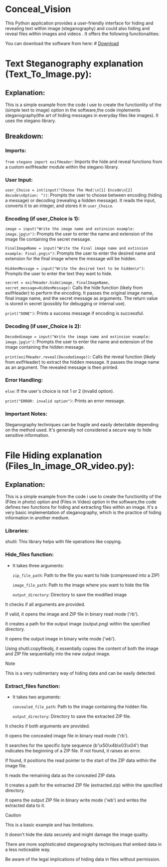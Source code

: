 # Conceal_Vision

This Python application provides a user-friendly interface for hiding and revealing text within image (steganography) and could also hiding and reveal files within images and  videos . It offers the following functionalities:

You can download the software from here: # [Download](https://github.com/EzakIbrahim/Conceal_Vision/releases/download/python/Conceal.Vision.zip)

# Text Steganography explanation (Text_To_Image.py):

  ## Explanation:
  This is a simple example from the code i use to create the functionlity of the (simple text to image) option in the software,the code implements steganography(the art of hiding messages in everyday files like images). It uses the stegano library.
  ## Breakdown:
  ### Imports:
  `from stegano import exifHeader`: Imports the hide and reveal functions from a custom exifHeader module within the stegano library.
  ### User Input:
  `user_Choice = int(input("Choose The Mod:\n[1] Encode\n[2] decode\nOption: "))`: Prompts the user to choose between encoding (hiding a message) or decoding (revealing a hidden message). It reads the input, converts it to an integer, and stores it in `user_Choice`.
  ### Encoding (if user_Choice is 1):
  `image = input("Write the image name and extinsion example: image.jpg\n")`: Prompts the user to enter the name and extension of the image file containing the secret message.
  
  `FinalImageName = input("Write the Final image name and extinsion example: Final.png\n")`: Prompts the user to enter the desired name and extension for the final image where the message will be hidden.
  
  `HiddenMessage = input("Write the desired text to be hidden\n")`: Prompts the user to enter the text they want to hide.
  
  `secret = exifHeader.hide(image, FinalImageName, secret_message=HiddenMessage)`: Calls the hide function (likely from exifHeader) to perform the encoding. It passes the original image name, final image name, and the secret message as arguments. The return value      is stored in secret (possibly for debugging or internal use).
  
  `print("DONE")`: Prints a success message if encoding is successful.
  ### Decoding (if user_Choice is 2):
  `Decodedimage = input("Write the image name and extinsion example: image.jpg\n")`: Prompts the user to enter the name and extension of the image containing the hidden message.
  
  `print(exifHeader.reveal(Decodedimage))`: Calls the reveal function (likely from exifHeader) to extract the hidden message. It passes the image name as an argument. The revealed message is then printed.
  ### Error Handling:
  `else`: If the user's choice is not 1 or 2 (invalid option).
  
  `print("ERROR: invalid option")`: Prints an error message.

  ### Important Notes:
  Steganography techniques can be fragile and easily detectable depending on the method used. It's generally not considered a secure way to hide sensitive information.

# File Hiding explanation (Files_In_image_OR_video.py):
## Explanation:
This is a simple example from the code i use to create the functionlity of the (Files in photo) option and (Files in Video) option in the software,the code defines two functions for hiding and extracting files within an image. It's a very basic implementation of steganography, which is the practice of hiding information in another medium.
### Libraries:
shutil: This library helps with file operations like copying.
### Hide_files function:
  - It takes three arguments:

    `zip_file_path`: Path to the file you want to hide (compressed into a ZIP)

    `image_file_path`: Path to the image where you want to hide the file

    `output_directory`: Directory to save the modified image

It checks if all arguments are provided.

If valid, it opens the image and ZIP file in binary read mode ('rb').

It creates a path for the output image (output.png) within the specified directory.

It opens the output image in binary write mode ('wb').

Using shutil.copyfileobj, it essentially copies the content of both the image and ZIP file sequentially into the new output image. 
> [!NOTE]
> This is a very rudimentary way of hiding data and can be easily detected.

### Extract_files function:
 - It takes two arguments:

   `concealed_file_path`: Path to the image containing the hidden file.

   `output_directory`: Directory to save the extracted ZIP file.

It checks if both arguments are provided.

It opens the concealed image file in binary read mode ('rb').

It searches for the specific byte sequence (b'\x50\x4b\x03\x04') that indicates the beginning of a ZIP file. If not found, it raises an error.

If found, it positions the read pointer to the start of the ZIP data within the image file.

It reads the remaining data as the concealed ZIP data.

It creates a path for the extracted ZIP file (extracted.zip) within the specified directory.

It opens the output ZIP file in binary write mode ('wb') and writes the extracted data to it.


> [!CAUTION]
> 
>This is a basic example and has limitations.
> 
> It doesn't hide the data securely and might damage the image quality.
> 
>There are more sophisticated steganography techniques that embed data in a less noticeable way.
> 
>Be aware of the legal implications of hiding data in files without permission.
